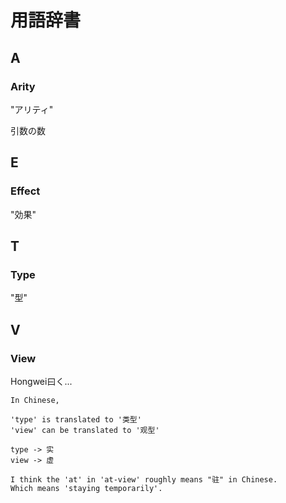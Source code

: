# 用語辞書

## A

### Arity

"アリティ"

引数の数

## E

### Effect

"効果"

## T

### Type

"型"

## V

### View

Hongwei曰く...

```
In Chinese,

'type' is translated to '类型'
'view' can be translated to '观型'

type -> 实
view -> 虚

I think the 'at' in 'at-view' roughly means "驻" in Chinese.
Which means 'staying temporarily'.
```
